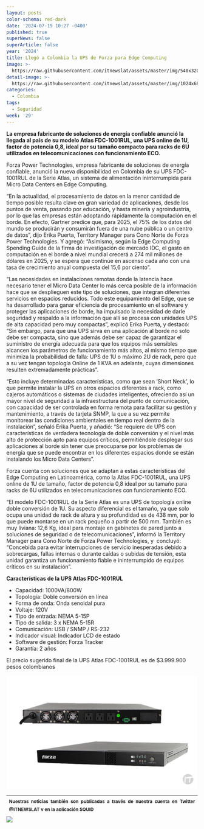 ```yaml
---
layout: posts
color-schema: red-dark
date: '2024-07-19 10:27 -0400'
published: true
superNews: false
superArticle: false
year: '2024'
title: Llegó a Colombia la UPS de Forza para Edge Computing
image: >-
  https://raw.githubusercontent.com/itnewslat/assets/master/img/540x320/Forza_FDC-1001RUL-p.jpg
detail-image: >-
  https://raw.githubusercontent.com/itnewslat/assets/master/img/1024x680/Forza_FDC-1001RUL-g.jpg
categories:
  - Colombia
tags:
  - Seguridad
week: '29'
---
```

**La empresa fabricante de soluciones de energía confiable anunció la llegada al país de su modelo Atlas FDC-1001RUL, una UPS online de 1U, factor de potencia 0,8, ideal por su tamaño compacto para racks de 6U utilizados en telecomunicaciones con funcionamiento ECO.**

Forza Power Technologies, empresa fabricante de soluciones de energía confiable, anunció la nueva disponibilidad en Colombia de su UPS FDC-1001RUL de la Serie Atlas, un sistema de alimentación ininterrumpida para Micro Data Centers en Edge Computing.

“En la actualidad, el procesamiento de datos en la menor cantidad de tiempo posible resulta clave en gran variedad de aplicaciones, desde los puntos de venta, pasando por educación, y hasta minería y agroindustria, por lo que las empresas están adoptando rápidamente la computación en el borde. En efecto, Gartner predice que, para 2025, el 75% de los datos del mundo se producirán y consumirán fuera de una nube pública o un centro de datos”, dijo Erika Puerta, Territory Manager para Cono Norte de Forza Power Technologies. Y agregó: “Asimismo, según la Edge Computing Spending Guide de la firma de investigación de mercado IDC, el gasto en computación en el borde a nivel mundial crecerá a 274 mil millones de dólares en 2025, y se espera que continúe en ascenso cada año con una tasa de crecimiento anual compuesta del 15,6 por ciento”.

“Las necesidades en instalaciones remotas donde la latencia hace necesario tener el Micro Data Center lo más cerca posible de la información hace que se desplieguen este tipo de soluciones, que integran diferentes servicios en espacios reducidos. Todo este equipamiento del Edge, que se ha desarrollado para ganar eficiencia de procesamiento en el software y proteger las aplicaciones de borde, ha impulsado la necesidad de darle seguridad y respaldo a la información que allí se procesa con unidades UPS de alta capacidad pero muy compactas”, explicó Erika Puerta, y destacó: “Sin embargo, para que una UPS sirva en una aplicación al borde no solo debe ser compacta, sino que además debe ser capaz de garantizar el suministro de energía adecuada para que los equipos más sensibles alcancen los parámetros de funcionamiento más altos, al mismo tiempo que minimiza la probabilidad de falla: UPS de 1U o máximo 2U de rack, pero que a su vez tengan topología Online de 1 KVA en adelante, cuyas dimensiones resulten extremadamente prácticas”.

“Esto incluye determinadas características, como que sean ‘Short Neck’, lo que permite instalar la UPS en otros espacios diferentes a rack, como cajeros automáticos o sistemas de ciudades inteligentes, ofreciendo así un mayor nivel de seguridad a la infraestructura del punto de comunicación, con capacidad de ser controlada en forma remota para facilitar su gestión y mantenimiento, a través de tarjeta SNMP, la que a su vez permite monitorear las condiciones ambientales en tiempo real dentro de la instalación”, señaló Erika Puerta, y añadió: “Se requiere de UPS con características de verdadera tecnología de doble conversión y el nivel más alto de protección apto para equipos críticos, permitiéndole desplegar sus aplicaciones al borde sin tener que preocuparse por los problemas de energía que se puede encontrar en los diferentes espacios donde se están instalando los Micro Data Centers”.

Forza cuenta con soluciones que se adaptan a estas características del Edge Computing en Latinoamérica, como la Atlas FDC-1001RUL, una UPS online de 1U de tamaño, factor de potencia 0,8 ideal por su tamaño para racks de 6U utilizados en telecomunicaciones con funcionamiento ECO.

“El modelo FDC-1001RUL de la Serie Atlas es una UPS de topología online doble conversión de 1U. Su aspecto diferencial es el tamaño, ya que solo ocupa una unidad de rack de altura y su profundidad es de 438 mm, por lo que puede montarse en un rack pequeño a partir de 500 mm. También es muy liviana: 12,6 Kg, ideal para montaje en gabinetes de pared junto a soluciones de seguridad o de telecomunicaciones”, informó la Territory Manager para Cono Norte de Forza Power Technologies, y  concluyó: “Concebida para evitar interrupciones de servicio inesperadas debido a sobrecargas, fallas internas o durante caídas o subidas de tensión, esta unidad garantiza un funcionamiento fiable e ininterrumpido de equipos críticos en su instalación”.

**Características de la UPS Atlas FDC-1001RUL**

- Capacidad: 1000VA/800W
- Topología: Doble conversión en línea
- Forma de onda: Onda senoidal pura
- Voltaje: 120V
- Tipo de entrada: NEMA 5-15P
- Tipo de salida: 3 x NEMA 5-15R
- Comunicación: USB / SNMP / RS-232
- Indicador visual: Indicador LCD de estado
- Software de gestión: Forza Tracker
- Garantía: 2 años

El precio sugerido final de la UPS Atlas FDC-1001RUL es de $3.999.900 pesos colombianos

![](https://raw.githubusercontent.com/itnewslat/assets/master/img/540x320/Forza_FDC-1001RUL-p.jpg)

<table style="height: 42px;" width="569">
<tbody>
<tr>
<td style="text-align: justify;"><sub><strong>Nuestras noticias también son publicadas a través de nuestra cuenta en Twitter <a href="https://twitter.com/itnewslat?lang=es">@ITNEWSLAT</a> y en la aplicación <a href="https://squidapp.co/en/">SQUID</a></strong></sub></td>
</tr>
</tbody>
</table>

<img src="https://tracker.metricool.com/c3po.jpg?hash=56f88a41e39ab42c063cc51676587a04"/>
